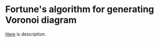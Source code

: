 # Fortune's algorithm for generating Voronoi diagram
[Here](https://docs.google.com/presentation/d/1-S87AhyEfb-VN9XGJ7d9XSOe0Z554x9t7Eag4g1Mx2o/edit?usp=sharing) is description.
